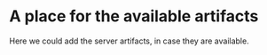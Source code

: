 # A place for the available artifacts

Here we could add the server artifacts, in case they are available.
